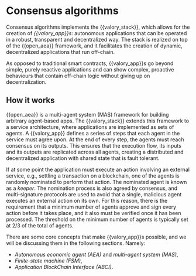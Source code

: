 # Consensus algorithms

Consensus algorithms implements the {{valory_stack}}, which allows for the creation of _{{valory_app}}s_: autonomous applications that can be operated in a robust, transparent and decentralized way. The stack is realized on top of the
{{open_aea}} framework, and it facilitates the creation of dynamic, decentralized applications that run off-chain.

As opposed to traditional smart contracts, {{valory_app}}s go beyond simple, purely
reactive applications and can show complex, proactive behaviours that contain
off-chain logic without giving up on decentralization.

## How it works

{{open_aea}} is a multi-agent system (MAS) framework for building
arbitrary agent-based apps. The {{valory_stack}} extends this framework to a service architecture, where applications are implemented
as sets of agents. A {{valory_app}} defines a series of steps that each agent
in the service must agree upon. At the end of every step, the agents must reach consensus on its outputs. This ensures that the execution flow, its
inputs and its outputs are replicated across all agents, creating a distributed and
decentralized application with shared state that is fault tolerant.

If at some point the application must execute an action involving an external service, e.g.,
settling a transaction on a blockchain, one of the agents is randomly nominated to perform that action. The nominated agent is known as a _keeper_. The nomination process is also agreed by consensus, and multi-signature protocols are used to avoid that a single, malicious agent executes an external action on its own.
For this reason, there is the requirement that a minimum number of agents approve and sign every action before it takes place, and it also must be verified once it has been processed. The threshold on the minimum number of agents is typically set at 2/3 of the total of agents.

There are some core concepts that make {{valory_app}}s possible, and we will be discussing them in the following sections. Namely:

- _Autonomous economic agent (AEA)_ and _multi-agent system (MAS)_,
- _Finite-state machine (FSM)_,
- _Application BlockChain Interface (ABCI)_.

